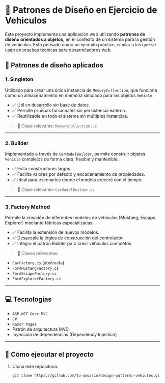 # 🚗 Patrones de Diseño en Ejercicio de Vehiculos

Este proyecto implementa una aplicación web utilizando **patrones de diseño orientados a objetos**, en el contexto de un sistema para la gestión de vehículos. Está pensado como un ejemplo práctico, similar a los que se usan en pruebas técnicas para desarrolladores web.

## 🧩 Patrones de diseño aplicados

### 1. **Singleton**
Utilizado para crear una única instancia de `MemoryCollection`, que funciona como un almacenamiento en memoria simulado para los objetos `Vehicle`.

- ✅ Útil en desarrollo sin base de datos.
- ✅ Permite pruebas funcionales sin persistencia externa.
- ✅ Reutilizable en todo el sistema sin múltiples instancias.

> 📁 Clase relevante: `MemoryCollection.cs`

---

### 2. **Builder**
Implementado a través de `CarModelBuilder`, permite construir objetos `Vehicle` complejos de forma clara, flexible y mantenible.

- ✅ Evita constructores largos.
- ✅ Facilita valores por defecto y encadenamiento de propiedades.
- ✅ Ideal para escenarios donde el modelo crecerá con el tiempo.

> 📁 Clase relevante: `CarModelBuilder.cs`

---

### 3. **Factory Method**
Permite la creación de diferentes modelos de vehículos (Mustang, Escape, Explorer) mediante fábricas especializadas.

- ✅ Facilita la extensión de nuevos modelos.
- ✅ Desacopla la lógica de construcción del controlador.
- ✅ Integra el patrón Builder para crear vehículos completos.

> 📁 Clases relevantes:
- `CarFactory.cs` (abstracta)
- `FordMustangFactory.cs`
- `FordEscapeFactory.cs`
- `FordExplorerFactory.cs`

---

## 💻 Tecnologías

- `ASP.NET Core MVC`
- `C#`
- `Razor Pages`
- Patrón de arquitectura MVC
- Inyección de dependencias (Dependency Injection)

---

## 🚀 Cómo ejecutar el proyecto

1. Clona este repositorio:
   ```bash
   git clone https://github.com/tu-usuario/design-patterns-vehicles.git
